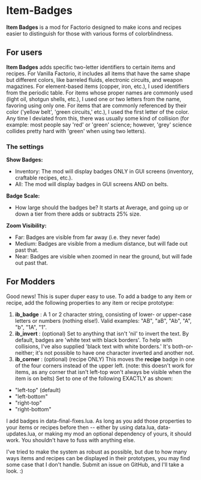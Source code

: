 # Item-Badges
**Item Badges** is a mod for Factorio designed to make icons and recipes easier to distinguish for those with various forms of colorblindness.

## For users
**Item Badges** adds specific two-letter identifiers to certain items and recipes. For Vanilla Factorio, it includes all items that have the same shape but different colors, like barreled fluids, electronic circuits, and weapon magazines. For element-based items (copper, iron, etc.), I used identifiers from the periodic table. For items whose proper names are commonly used (light oil, shotgun shells, etc.), I used one or two letters from the name, favoring using only one. For items that are commonly referenced by their color ('yellow belt', 'green circuits,' etc.), I used the first letter of the color. Any time I deviated from this, there was usually some kind of collision (for example: most people say 'red' or 'green' science; however, 'grey' science collides pretty hard with 'green' when using two letters).

### The settings
**Show Badges:**
  - Inventory: The mod will display badges ONLY in GUI screens (inventory, craftable recipes, etc.).
  - All: The mod will display badges in GUI screens AND on belts.

**Badge Scale:**
  - How large should the badges be? It starts at Average, and going up or down a tier from there adds or subtracts 25% size.

**Zoom Visibility:**
  - Far: Badges are visible from far away (i.e. they never fade)
  - Medium: Badges are visible from a medium distance, but will fade out past that.
  - Near: Badges are visible when zoomed in near the ground, but will fade out past that.

## For Modders
Good news! This is super duper easy to use. To add a badge to any item or recipe, add the following properties to any item or recipe prototype:
1. **ib_badge** : A 1 or 2 character string, consisting of lower- or upper-case letters or numbers (nothing else!). Valid examples: "AB", "aB", "Ab", "A", "b", "1A", "1".
2. **ib_invert** : (optional) Set to anything that isn't 'nil' to invert the text. By default, badges are 'white text with black borders'. To help with collisions, I've also supplied 'black text with white borders.' It's both-or-neither; it's not possible to have one character inverted and another not.
3. **ib_corner** : (optional) (recipe ONLY) This moves the **recipe** badge in one of the four corners instead of the upper left. (note: this doesn't work for items, as any corner that isn't left-top won't always be visible when the item is on belts) Set to one of the following EXACTLY as shown:
  - "left-top"     (default)
  - "left-bottom"
  - "right-top"
  - "right-bottom"

I add badges in data-final-fixes.lua. As long as you add those properties to your items or recipes before then -- either by using data.lua, data-updates.lua, or making my mod an optional dependency of yours, it should work. You shouldn't have to fuss with anything else.

I've tried to make the system as robust as possible, but due to how many ways items and recipes can be displayed in their prototypes, you may find some case that I don't handle. Submit an issue on GitHub, and I'll take a look. :)